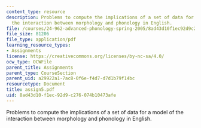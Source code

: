 ```yaml
---
content_type: resource
description: Problems to compute the implications of a set of data for a model of
  the interaction between morphology and phonology in English.
file: /courses/24-962-advanced-phonology-spring-2005/8ad43d10f1ec92d9c276074b10473afe_assign5.pdf
file_size: 81206
file_type: application/pdf
learning_resource_types:
- Assignments
license: https://creativecommons.org/licenses/by-nc-sa/4.0/
ocw_type: OCWFile
parent_title: Assignments
parent_type: CourseSection
parent_uid: a29922a1-7ac8-0f6e-f4d7-d7d1b79f14bc
resourcetype: Document
title: assign5.pdf
uid: 8ad43d10-f1ec-92d9-c276-074b10473afe
---
```

Problems to compute the implications of a set of data for a model of the interaction between morphology and phonology in English.